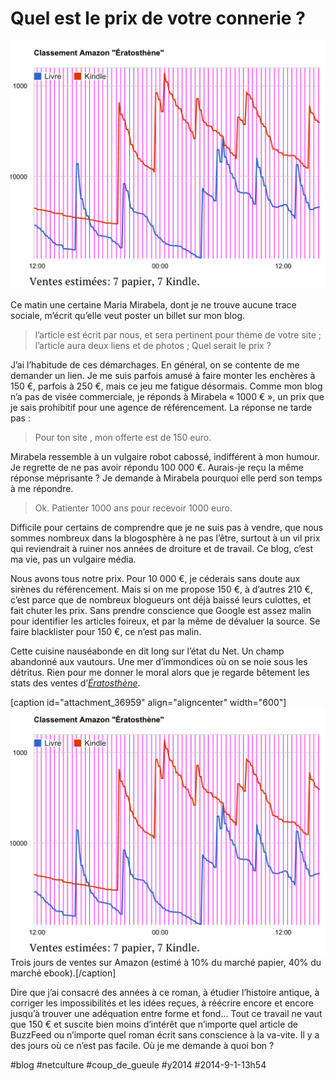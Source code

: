 # Quel est le prix de votre connerie ?

![](_i/statamazon.png)

Ce matin une certaine Maria Mirabela, dont je ne trouve aucune trace sociale, m’écrit qu’elle veut poster un billet sur mon blog.

> l’article est écrit par nous, et sera pertinent pour thème de votre site ; l’article aura deux liens et de photos ; Quel serait le prix ?

J’ai l’habitude de ces démarchages. En général, on se contente de me demander un lien. Je me suis parfois amusé à faire monter les enchères à 150 €, parfois à 250 €, mais ce jeu me fatigue désormais. Comme mon blog n’a pas de visée commerciale, je réponds à Mirabela « 1000 € », un prix que je sais prohibitif pour une agence de référencement. La réponse ne tarde pas :

> Pour ton site , mon offerte est de 150 euro.

Mirabela ressemble à un vulgaire robot cabossé, indifférent à mon humour. Je regrette de ne pas avoir répondu 100 000 €. Aurais-je reçu la même réponse méprisante ? Je demande à Mirabela pourquoi elle perd son temps à me répondre.

> Ok. Patienter 1000 ans pour recevoir 1000 euro.

Difficile pour certains de comprendre que je ne suis pas à vendre, que nous sommes nombreux dans la blogosphère à ne pas l’être, surtout à un vil prix qui reviendrait à ruiner nos années de droiture et de travail. Ce blog, c’est ma vie, pas un vulgaire média.

Nous avons tous notre prix. Pour 10 000 €, je céderais sans doute aux sirènes du référencement. Mais si on me propose 150 €, à d’autres 210 €, c’est parce que de nombreux blogueurs ont déjà baissé leurs culottes, et fait chuter les prix. Sans prendre conscience que Google est assez malin pour identifier les articles foireux, et par la même de dévaluer la source. Se faire blacklister pour 150 €, ce n’est pas malin.

Cette cuisine nauséabonde en dit long sur l’état du Net. Un champ abandonné aux vautours. Une mer d’immondices où on se noie sous les détritus. Rien pour me donner le moral alors que je regarde bêtement les stats des ventes d’*[Ératosthène](../../page/eratosthene)*.

[caption id="attachment\_36959" align="aligncenter" width="600"]![Trois jours de ventes sur  Amazon (environ 10% du marché papier, 40% du marché ebook).](_i/statamazon.png) Trois jours de ventes sur Amazon (estimé à 10% du marché papier, 40% du marché ebook).[/caption]

Dire que j’ai consacré des années à ce roman, à étudier l’histoire antique, à corriger les impossibilités et les idées reçues, à réécrire encore et encore jusqu’à trouver une adéquation entre forme et fond… Tout ce travail ne vaut que 150 € et suscite bien moins d’intérêt que n’importe quel article de BuzzFeed ou n’importe quel roman écrit sans conscience à la va-vite. Il y a des jours où ce n’est pas facile. Où je me demande à quoi bon ?



#blog #netculture #coup_de_gueule #y2014 #2014-9-1-13h54
